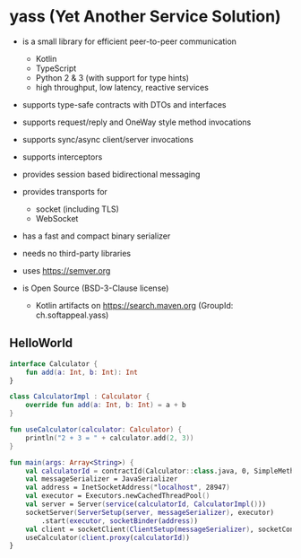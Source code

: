 # yass (Yet Another Service Solution)

* is a small library for efficient peer-to-peer communication
  * Kotlin
  * TypeScript
  * Python 2 & 3 (with support for type hints)
  * high throughput, low latency, reactive services

* supports type-safe contracts with DTOs and interfaces

* supports request/reply and OneWay style method invocations

* supports sync/async client/server invocations

* supports interceptors

* provides session based bidirectional messaging

* provides transports for
  * socket (including TLS)
  * WebSocket

* has a fast and compact binary serializer

* needs no third-party libraries

* uses https://semver.org

* is Open Source (BSD-3-Clause license)
  * Kotlin artifacts on https://search.maven.org (GroupId: ch.softappeal.yass)

## HelloWorld

```kotlin
interface Calculator {
    fun add(a: Int, b: Int): Int
}

class CalculatorImpl : Calculator {
    override fun add(a: Int, b: Int) = a + b
}

fun useCalculator(calculator: Calculator) {
    println("2 + 3 = " + calculator.add(2, 3))
}

fun main(args: Array<String>) {
    val calculatorId = contractId(Calculator::class.java, 0, SimpleMethodMapperFactory)
    val messageSerializer = JavaSerializer
    val address = InetSocketAddress("localhost", 28947)
    val executor = Executors.newCachedThreadPool()
    val server = Server(service(calculatorId, CalculatorImpl()))
    socketServer(ServerSetup(server, messageSerializer), executor)
        .start(executor, socketBinder(address))
    val client = socketClient(ClientSetup(messageSerializer), socketConnector(address))
    useCalculator(client.proxy(calculatorId))
}
```
